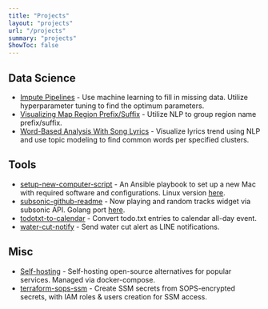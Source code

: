```yaml
---
title: "Projects"
layout: "projects"
url: "/projects"
summary: "projects"
ShowToc: false
---
```


## Data Science

- [Impute Pipelines](https://www.karnwong.me/posts/2020-05-22-impute-pipelines/) - Use machine learning to fill in missing data. Utilize hyperparameter tuning to find the optimum parameters.
- [Visualizing Map Region Prefix/Suffix](https://www.karnwong.me/posts/2020/09/visualizing-map-region-prefix-suffix/) - Utilize NLP to group region name prefix/suffix.
- [Word-Based Analysis With Song Lyrics](https://www.karnwong.me/posts/2020/04/word-based-analysis-with-song-lyrics/) - Visualize lyrics trend using NLP and use topic modeling to find common words per specified clusters.

## Tools

- [setup-new-computer-script](https://github.com/devbaygroup/setup-new-computer-script) - An Ansible playbook to set up a new Mac with required software and configurations. Linux version [here](https://github.com/devbaygroup/setup-ubuntu).
- [subsonic-github-readme](https://github.com/devbaygroup/subsonic-github-readme) - Now playing and random tracks widget via subsonic API. Golang port [here](https://github.com/kahnwong/subsonic-github-readme-golang).
- [todotxt-to-calendar](https://github.com/devbaygroup/todotxt-to-calendar) - Convert todo.txt entries to calendar all-day event.
- [water-cut-notify](https://github.com/devbaygroup/water-cut-notify) - Send water cut alert as LINE notifications.

## Misc

- [Self-hosting](https://github.com/kahnwong/self-hosted) - Self-hosting open-source alternatives for popular services. Managed via docker-compose.
- [terraform-sops-ssm](https://github.com/kahnwong/terraform-sops-ssm) - Create SSM secrets from SOPS-encrypted secrets, with IAM roles & users creation for SSM access.
